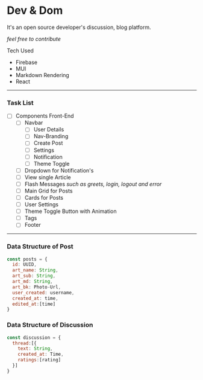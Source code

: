 # Dev & Dom

It's an open source developer's discussion, blog platform.

_feel free to contribute_

Tech Used
- Firebase
- MUI
- Markdown Rendering
- React

---

### Task List
- [ ] Components Front-End
  - [ ] Navbar 
    - [ ] User Details
    - [ ] Nav-Branding
    - [ ] Create Post
    - [ ] Settings
    - [ ] Notification
    - [ ] Theme Toggle
  - [ ] Dropdown for Notification's
  - [ ] View single Article
  - [ ] Flash Messages _such as greets, login, logout and error_
  - [ ] Main Grid for Posts
  - [ ] Cards for Posts
  - [ ] User Settings
  - [ ] Theme Toggle Button with Animation
  - [ ] Tags
  - [ ] Footer

---

### Data Structure of Post
```js
const posts = {
  id: UUID,
  art_name: String,
  art_sub: String,
  art_md: String,
  art_bk: Photo-Url,
  user_created: username,
  created_at: time,
  edited_at:[time]
}
```
### Data Structure of Discussion
```js
const discussion = {
  thread:[{
    text: String,
    created_at: Time,
    ratings:[rating]
  }]
}
```
